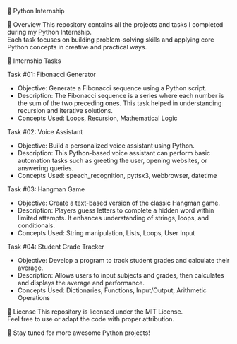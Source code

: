 🐍 Python Internship

📌 Overview
This repository contains all the projects and tasks I completed during my Python Internship.  
Each task focuses on building problem-solving skills and applying core Python concepts in creative and practical ways.

📂 Internship Tasks

Task #01: Fibonacci Generator
- Objective: Generate a Fibonacci sequence using a Python script.
- Description: The Fibonacci sequence is a series where each number is the sum of the two preceding ones. This task helped in understanding recursion and iterative solutions.
- Concepts Used: Loops, Recursion, Mathematical Logic

Task #02: Voice Assistant
- Objective: Build a personalized voice assistant using Python.
- Description: This Python-based voice assistant can perform basic automation tasks such as greeting the user, opening websites, or answering queries.
- Concepts Used: speech_recognition, pyttsx3, webbrowser, datetime

Task #03: Hangman Game
- Objective: Create a text-based version of the classic Hangman game.
- Description: Players guess letters to complete a hidden word within limited attempts. It enhances understanding of strings, loops, and conditionals.
- Concepts Used: String manipulation, Lists, Loops, User Input

Task #04: Student Grade Tracker
- Objective: Develop a program to track student grades and calculate their average.
- Description: Allows users to input subjects and grades, then calculates and displays the average and performance.
- Concepts Used: Dictionaries, Functions, Input/Output, Arithmetic Operations


📜 License
This repository is licensed under the MIT License.  
Feel free to use or adapt the code with proper attribution.

🚀 Stay tuned for more awesome Python projects!
